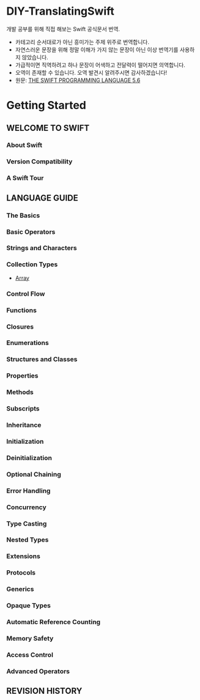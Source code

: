 # DIY-TranslatingSwift
개발 공부를 위해 직접 해보는 Swift 공식문서 번역.
* 카테고리 순서대로가 아닌 흥미가는 주제 위주로 번역합니다.
* 자연스러운 문장을 위해 정말 이해가 가지 않는 문장이 아닌 이상 번역기를 사용하지 않았습니다.
* 가급적이면 직역하려고 하나 문장이 어색하고 전달력이 떨어지면 의역합니다.
* 오역이 존재할 수 있습니다. 오역 발견시 알려주시면 감사하겠습니다!
* 원문: [THE SWIFT PROGRAMMING LANGUAGE 5.6](https://docs.swift.org/swift-book/LanguageGuide/TheBasics.html)

# Getting Started

## WELCOME TO SWIFT

### About Swift
### Version Compatibility
### A Swift Tour

## LANGUAGE GUIDE

### The Basics
### Basic Operators
### Strings and Characters
### Collection Types
* [Array](https://github.com/Daltonicc/DIY-TranslatingSwift/issues/1)
### Control Flow
### Functions
### Closures
### Enumerations
### Structures and Classes
### Properties
### Methods
### Subscripts
### Inheritance
### Initialization
### Deinitialization
### Optional Chaining
### Error Handling
### Concurrency
### Type Casting
### Nested Types
### Extensions
### Protocols
### Generics
### Opaque Types
### Automatic Reference Counting
### Memory Safety
### Access Control
### Advanced Operators

## REVISION HISTORY
